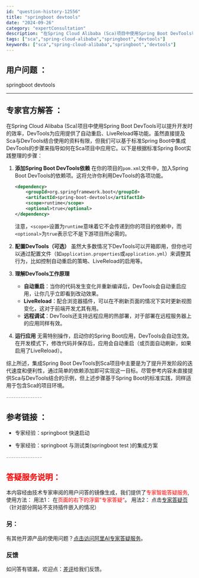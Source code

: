 ```yaml
---
id: "question-history-12556"
title: "springboot devtools"
date: "2024-09-26"
category: "expertConsultation"
description: "在Spring Cloud Alibaba (Sca)项目中使用Spring Boot DevTools可以提升开发时的效率，DevTools为应用提供了自动重启、LiveReload等功能。虽然直接提及Sca与DevTools结合使用的资料有限，但我们可以基于标准Spring Boot中集成Dev"
tags: ["sca","spring-cloud-alibaba","springboot","devtools"]
keywords: ["sca","spring-cloud-alibaba","springboot","devtools"]
---
```


## 用户问题 ： 
 springboot devtools  

---------------
## 专家官方解答 ：

在Spring Cloud Alibaba (Sca)项目中使用Spring Boot DevTools可以提升开发时的效率，DevTools为应用提供了自动重启、LiveReload等功能。虽然直接提及Sca与DevTools结合使用的资料有限，但我们可以基于标准Spring Boot中集成DevTools的步骤来指导如何在Sca项目中应用它。以下是根据标准Spring Boot实践整理的步骤：

1. **添加Spring Boot DevTools依赖**
   在你的项目的`pom.xml`文件中，加入Spring Boot DevTools的依赖项。这将允许你利用DevTools的各项功能。
   ```xml
   <dependency>
       <groupId>org.springframework.boot</groupId>
       <artifactId>spring-boot-devtools</artifactId>
       <scope>runtime</scope>
       <optional>true</optional>
   </dependency>
   ```
   注意，`<scope>`设置为`runtime`意味着它不会传递到你的项目的依赖中，而`<optional>`为`true`表示它不是下游项目所必需的。

2. **配置DevTools（可选）**
   虽然大多数情况下DevTools可以开箱即用，但你也可以通过配置文件（如`application.properties`或`application.yml`）来调整其行为，比如控制自动重启的策略、LiveReload的启用等。

3. **理解DevTools工作原理**
   - **自动重启**：当你的代码发生变化并重新编译后，DevTools会自动重启应用，让你几乎立即看到改动效果。
   - **LiveReload**：配合浏览器插件，可以在不刷新页面的情况下实时更新视图变化，这对于前端开发尤其有用。
   - **远程调试**：DevTools还支持远程应用的热部署，对于部署在远程服务器上的应用同样有效。

4. **运行应用**
   无需特别操作，启动你的Spring Boot应用，DevTools会自动生效。在开发模式下，修改代码并保存后，应用会自动重启（或页面自动刷新，如果启用了LiveReload）。

综上所述，集成Spring Boot DevTools到Sca项目中主要是为了提升开发阶段的迭代速度和便利性，通过简单的依赖添加即可实现这一目标。尽管参考内容未直接提供Sca与DevTools结合的示例，但上述步骤基于Spring Boot的标准实践，同样适用于包含Sca的项目环境。


<font color="#949494">---------------</font> 


## 参考链接 ：

* 专家经验：springboot 快速启动 
 
 * 专家经验：springboot 与测试类(springboot test )的集成方案 


 <font color="#949494">---------------</font> 
 


## <font color="#FF0000">答疑服务说明：</font> 

本内容经由技术专家审阅的用户问答的镜像生成，我们提供了<font color="#FF0000">专家智能答疑服务</font>,使用方法：
用法1： 在<font color="#FF0000">页面的右下的浮窗”专家答疑“</font>。
用法2： 点击[专家答疑页](https://answer.opensource.alibaba.com/docs/intro)（针对部分网站不支持插件嵌入的情况）
### 另：


有其他开源产品的使用问题？[点击访问阿里AI专家答疑服务](https://answer.opensource.alibaba.com/docs/intro)。
### 反馈
如问答有错漏，欢迎点：[差评](https://ai.nacos.io/user/feedbackByEnhancerGradePOJOID?enhancerGradePOJOId=12649)给我们反馈。
